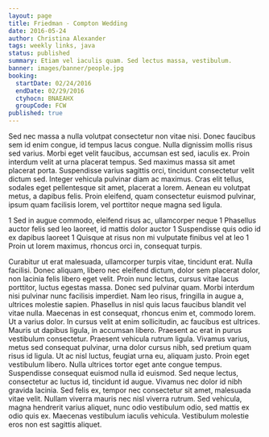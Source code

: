 ```yaml
---
layout: page
title: Friedman - Compton Wedding
date: 2016-05-24
author: Christina Alexander
tags: weekly links, java
status: published
summary: Etiam vel iaculis quam. Sed lectus massa, vestibulum.
banner: images/banner/people.jpg
booking:
  startDate: 02/24/2016
  endDate: 02/29/2016
  ctyhocn: BNAEAHX
  groupCode: FCW
published: true
---
```

Sed nec massa a nulla volutpat consectetur non vitae nisi. Donec faucibus sem id enim congue, id tempus lacus congue. Nulla dignissim mollis risus sed varius. Morbi eget velit faucibus, accumsan est sed, iaculis ex. Proin interdum velit at urna placerat tempus. Sed maximus massa sit amet placerat porta. Suspendisse varius sagittis orci, tincidunt consectetur velit dictum sed. Integer vehicula pulvinar diam ac maximus. Cras elit tellus, sodales eget pellentesque sit amet, placerat a lorem. Aenean eu volutpat metus, a dapibus felis. Proin eleifend, quam consectetur euismod pulvinar, ipsum quam facilisis lorem, vel porttitor neque magna sed ligula.

1 Sed in augue commodo, eleifend risus ac, ullamcorper neque
1 Phasellus auctor felis sed leo laoreet, id mattis dolor auctor
1 Suspendisse quis odio id ex dapibus laoreet
1 Quisque at risus non mi vulputate finibus vel at leo
1 Proin ut lorem maximus, rhoncus orci in, consequat turpis.

Curabitur ut erat malesuada, ullamcorper turpis vitae, tincidunt erat. Nulla facilisi. Donec aliquam, libero nec eleifend dictum, dolor sem placerat dolor, non lacinia felis libero eget velit. Proin nunc lectus, cursus vitae lacus porttitor, luctus egestas massa. Donec sed pulvinar quam. Morbi interdum nisi pulvinar nunc facilisis imperdiet. Nam leo risus, fringilla in augue a, ultrices molestie sapien. Phasellus in nisl quis lacus faucibus blandit vel vitae nulla. Maecenas in est consequat, rhoncus enim et, commodo lorem. Ut a varius dolor. In cursus velit at enim sollicitudin, ac faucibus est ultrices. Mauris ut dapibus ligula, in accumsan libero. Praesent ac erat in purus vestibulum consectetur.
Praesent vehicula rutrum ligula. Vivamus varius, metus sed consequat pulvinar, urna dolor cursus nibh, sed pretium quam risus id ligula. Ut ac nisl luctus, feugiat urna eu, aliquam justo. Proin eget vestibulum libero. Nulla ultrices tortor eget ante congue tempus. Suspendisse consequat euismod nulla id euismod. Sed neque lectus, consectetur ac luctus id, tincidunt id augue. Vivamus nec dolor id nibh gravida lacinia. Sed felis ex, tempor nec consectetur sit amet, malesuada vitae velit. Nullam viverra mauris nec nisl viverra rutrum. Sed vehicula, magna hendrerit varius aliquet, nunc odio vestibulum odio, sed mattis ex odio quis ex. Maecenas vestibulum iaculis vehicula. Vestibulum molestie eros non est sagittis aliquet.

